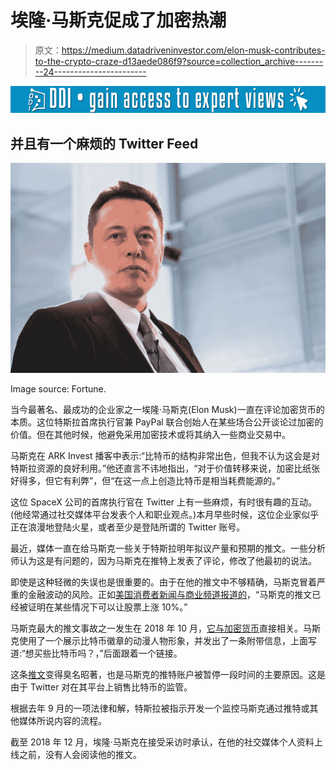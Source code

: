 # 埃隆·马斯克促成了加密热潮

> 原文：<https://medium.datadriveninvestor.com/elon-musk-contributes-to-the-crypto-craze-d13aede086f9?source=collection_archive---------24----------------------->

[![](img/8558d682536a7a5795650ac1e75403de.png)](http://www.track.datadriveninvestor.com/1B9E)

## 并且有一个麻烦的 Twitter Feed

![](img/eb5cb6fb7d68485f3462bd80577d79e8.png)

Image source: Fortune.

当今最著名、最成功的企业家之一埃隆·马斯克(Elon Musk)一直在评论加密货币的本质。这位特斯拉首席执行官兼 PayPal 联合创始人在某些场合公开谈论过加密的价值。但在其他时候，他避免采用加密技术或将其纳入一些商业交易中。

马斯克在 ARK Invest 播客中表示:“比特币的结构非常出色，但我不认为这会是对特斯拉资源的良好利用。”他还直言不讳地指出，“对于价值转移来说，加密比纸张好得多，但它有利弊”，但“在这一点上创造比特币是相当耗费能源的。”

这位 SpaceX 公司的首席执行官在 Twitter 上有一些麻烦，有时很有趣的互动。(他经常通过社交媒体平台发表个人和职业观点。)本月早些时候，这位企业家似乎正在浪漫地登陆火星，或者至少是登陆所谓的 Twitter 账号。

最近，媒体一直在给马斯克一些关于特斯拉明年拟议产量和预期的推文。一些分析师认为这是有问题的，因为马斯克在推特上发表了评论，修改了他最初的说法。

即使是这种轻微的失误也是很重要的。由于在他的推文中不够精确，马斯克冒着严重的金融波动的风险。正如[美国消费者新闻与商业频道报道的](https://www.cnbc.com/2019/02/20/elon-musk-tweeted-then-revised-tesla-financial-guidance.html)，“马斯克的推文已经被证明在某些情况下可以让股票上涨 10%。”

马斯克最大的推文事故之一发生在 2018 年 10 月，[它与加密货币](https://bitcoinist.com/elon-musk-bitcoin-brilliant-tesla/)直接相关。马斯克使用了一个展示比特币徽章的动漫人物形象，并发出了一条附带信息，上面写道:“想买些比特币吗？，”后面跟着一个链接。

这条[推文](https://twitter.com/elonmusk/status/1054520588734058496?ref_src=twsrc%5Etfw%7Ctwcamp%5Etweetembed%7Ctwterm%5E1054520588734058496&ref_url=https%3A%2F%2Fbitcoinist.com%2Felon-musk-bitcoin-brilliant-tesla%2F)变得臭名昭著，也是马斯克的推特账户被暂停一段时间的主要原因。这是由于 Twitter 对在其平台上销售比特币的监管。

根据去年 9 月的一项法律和解，特斯拉被指示开发一个监控马斯克通过推特或其他媒体所说内容的流程。

截至 2018 年 12 月，埃隆·马斯克在接受采访时承认，在他的社交媒体个人资料上线之前，没有人会阅读他的推文。